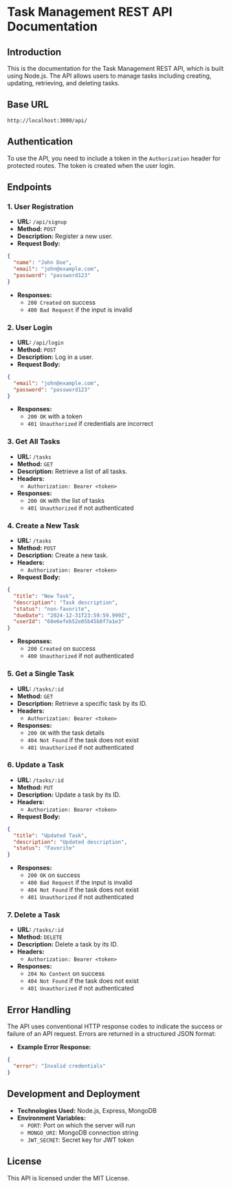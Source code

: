 
# Task Management REST API Documentation

## Introduction

This is the documentation for the Task Management REST API, which is built using Node.js. The API allows users to manage tasks including creating, updating, retrieving, and deleting tasks.

## Base URL

```
http://localhost:3000/api/
```

## Authentication

To use the API, you need to include a token in the `Authorization` header for protected routes. The token is created when the user login.


## Endpoints

### 1. User Registration

- **URL:** `/api/signup`
- **Method:** `POST`
- **Description:** Register a new user.
- **Request Body:**

```json
{
  "name": "John Doe",
  "email": "john@example.com",
  "password": "password123"
}
```

- **Responses:**
  - `200 Created` on success
  - `400 Bad Request` if the input is invalid

### 2. User Login

- **URL:** `/api/login`
- **Method:** `POST`
- **Description:** Log in a user.
- **Request Body:**

```json
{
  "email": "john@example.com",
  "password": "password123"
}
```

- **Responses:**
  - `200 OK` with a token
  - `401 Unauthorized` if credentials are incorrect

### 3. Get All Tasks

- **URL:** `/tasks`
- **Method:** `GET`
- **Description:** Retrieve a list of all tasks.
- **Headers:**
  - `Authorization: Bearer <token>`
- **Responses:**
  - `200 OK` with the list of tasks
  - `401 Unauthorized` if not authenticated

### 4. Create a New Task

- **URL:** `/tasks`
- **Method:** `POST`
- **Description:** Create a new task.
- **Headers:**
  - `Authorization: Bearer <token>`
- **Request Body:**

```json
{
  "title": "New Task",
  "description": "Task description",
  "status": "non-favorite",
  "dueDate": "2024-12-31T23:59:59.999Z",
  "userId": "60e6efeb52e85b45b8f7a1e3"
}
```

- **Responses:**
  - `200 Created` on success
  - `400 Unauthorized` if not authenticated

### 5. Get a Single Task

- **URL:** `/tasks/:id`
- **Method:** `GET`
- **Description:** Retrieve a specific task by its ID.
- **Headers:**
  - `Authorization: Bearer <token>`
- **Responses:**
  - `200 OK` with the task details
  - `404 Not Found` if the task does not exist
  - `401 Unauthorized` if not authenticated

### 6. Update a Task

- **URL:** `/tasks/:id`
- **Method:** `PUT`
- **Description:** Update a task by its ID.
- **Headers:**
  - `Authorization: Bearer <token>`
- **Request Body:**

```json
{
  "title": "Updated Task",
  "description": "Updated description",
  "status": "Favorite"
}
```

- **Responses:**
  - `200 OK` on success
  - `400 Bad Request` if the input is invalid
  - `404 Not Found` if the task does not exist
  - `401 Unauthorized` if not authenticated

### 7. Delete a Task

- **URL:** `/tasks/:id`
- **Method:** `DELETE`
- **Description:** Delete a task by its ID.
- **Headers:**
  - `Authorization: Bearer <token>`
- **Responses:**
  - `204 No Content` on success
  - `404 Not Found` if the task does not exist
  - `401 Unauthorized` if not authenticated

## Error Handling

The API uses conventional HTTP response codes to indicate the success or failure of an API request. Errors are returned in a structured JSON format:

- **Example Error Response:**

```json
{
  "error": "Invalid credentials"
}
```

## Development and Deployment

- **Technologies Used:** Node.js, Express, MongoDB
- **Environment Variables:**
  - `PORT`: Port on which the server will run
  - `MONGO_URI`: MongoDB connection string
  - `JWT_SECRET`: Secret key for JWT token

## License

This API is licensed under the MIT License.
